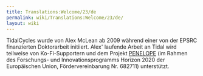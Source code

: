 ```yaml
---
title: Translations:Welcome/23/de
permalink: wiki/Translations:Welcome/23/de/
layout: wiki
---
```


TidalCycles wurde von Alex McLean ab 2009 während einer von der EPSRC
finanzierten Doktorarbeit initiiert. Alex' laufende Arbeit an Tidal wird
teilweise von Ko-Fi-Supportern und dem Projekt
[PENELOPE](https://penelope.hypotheses.org/) (im Rahmen des Forschungs-
und Innovationsprogramms Horizon 2020 der Europäischen Union,
Fördervereinbarung Nr. 682711) unterstützt.
